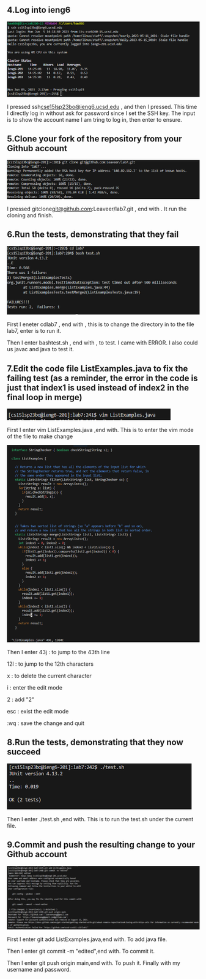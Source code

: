 ## 4.Log into ieng6
![Image](lab4-ex-1.png)


I pressed  ssh<space>cse15lsp23bo@ieng6.ucsd.edu , and then I pressed<enter>. This time I directly log in without ask for password since I set the SSH key. The input is to show the account name I am tring to log in, then enter to ensure. 

  
## 5.Clone your fork of the repository from your Github account
![Image](lab-4-ex-2.png)
  
  
I pressed  git<space>clone<space>git@github.com:Leaveer/lab7.git , end with <enter>. It run the cloning and finish.
  
  
## 6.Run the tests, demonstrating that they fail
![Image](lab4-ex-3.png)
  
  
First I eneter cd<space>lab7 , end with<enter> , this is to change the directory in to the file lab7, enter is to run it. 
  
  
Then I enter bash<space>test.sh , end with<enter> , to test. I came with ERROR. I also could us javac and java to test it.


## 7.Edit the code file ListExamples.java to fix the failing test (as a reminder, the error in the code is just that index1 is used instead of index2 in the final loop in merge)
![Image](Report-4-5.png)
  
  
First I enter vim ListExamples.java ,end with<enter>. This is to enter the vim mode of the file to make change
  

![Image](Report-4-6.png)
  
  
Then I enter 43j : to jump to the 43th line
  
  
12l : to jump to the 12th characters
  
  
x : to delete the current character
  
  
i : enter the edit mode
  
  
2 : add "2"
  
  
esc : exist the edit mode
  
  
:wq : save the change and quit

  
## 8.Run the tests, demonstrating that they now succeed
![Image](Report-4-7.png)
  
  
Then I enter ./test.sh ,end with<enter>. This is to run the test.sh under the current file.
  
## 9.Commit and push the resulting change to your Github account
![Image](Report-4-8.png)
  
  
First I enter git add ListExamples.java,end with<enter>. To add java file. 
  

Then I enter git commit -m "edited",end with<enter>.  To commit it. 
  
  
Then I enter  git push origin main,end with<enter>. To push it. Finally with my username and password.
